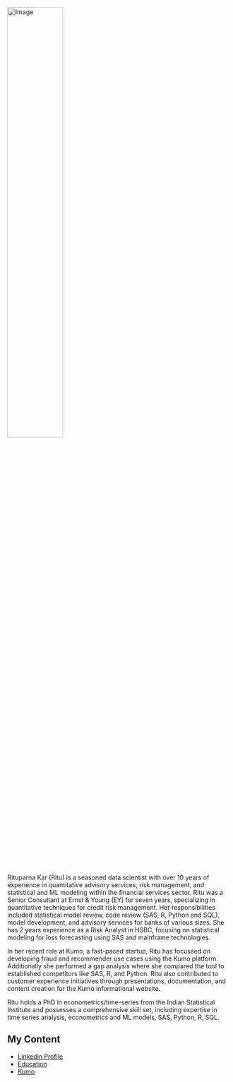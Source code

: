 <img alt="Image" src="/https://github.com/RitzKar/RitzKar/blob/main/dolphin_coding_SFbridge.jpeg" style="width: 50%;">


Rituparna Kar (Ritu) is a seasoned data scientist with over 10 years of experience in quantitative advisory services, risk management, and statistical and ML modeling within the financial services sector. Ritu was a Senior Consultant at Ernst & Young (EY) for seven years, specializing in quantitative techniques for credit risk management. Her responsibilities included statistical model review, code review (SAS, R, Python and SQL), model development, and advisory services for banks of various sizes. She has 2 years experience as a Risk Analyst in HSBC, focusing on statistical modeling for loss forecasting using SAS and mainframe technologies.

In her recent role at Kumo, a fast-paced startup, Ritu has focussed on developing fraud and recommender use cases using the Kumo platform. Additionally she performed a gap analysis where she compared the tool to established competitors like SAS, R, and Python. Ritu also contributed to customer experience initiatives through presentations, documentation, and content creation for the Kumo informational website.

Ritu holds a PhD in econometrics/time-series from the Indian Statistical Institute and possesses a comprehensive skill set, including expertise in time series analysis, econometrics and ML models, SAS, Python, R, SQL.

## My Content
* [Linkedin Profile](https://www.linkedin.com/in/rituparna-kar-712ab28/)
* [Education](https://www.isical.ac.in/)
* [Kumo](https://docs.kumo.ai/)

